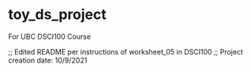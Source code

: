 # toy_ds_project
For UBC DSCI100 Course

;; Edited README per instructions of worksheet_05 in DSCI100
;; Project creation date: 10/9/2021
